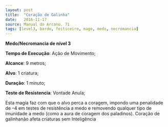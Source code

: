 ```yaml
---
layout: post
title:  "Coração de Galinha"
date:   2016-11-17
source: Manual do Arcano. 71
tags: [level3, bardo, feiticeiro, mago, medo, necromancia]
---
```


**Medo/Necromancia de nível 3**

**Tempo de Execução**: Ação de Movimento;

**Alcance**: 9 metros;

**Alvo**: 1 criatura;

**Duração**: 1 minuto;

**Teste de Resistencia**: Vontade Anula;

Esta magia faz com que o alvo perca a coragem, impondo uma penalidade 
de –4 em testes de resistência a medo e 
removendo qualquer tipo de imunidade 
a medo (como a aura de coragem dos 
paladinos). Coração de galinhanão afeta 
criaturas sem Inteligência